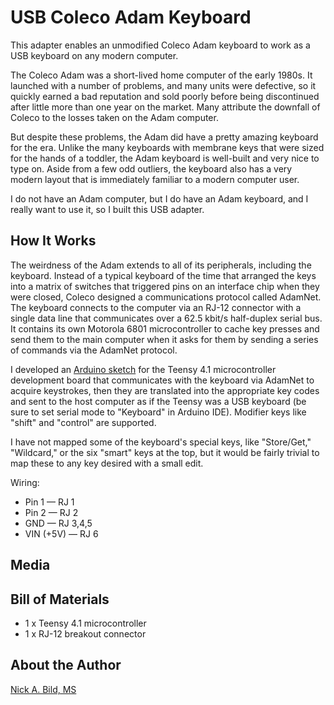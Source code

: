 # USB Coleco Adam Keyboard

This adapter enables an unmodified Coleco Adam keyboard to work as a USB keyboard on any modern computer.

The Coleco Adam was a short-lived home computer of the early 1980s.  It launched with a number of problems, and many units were defective, so it quickly earned a bad reputation and sold poorly before being discontinued after little more than one year on the market.  Many attribute the downfall of Coleco to the losses taken on the Adam computer.

But despite these problems, the Adam did have a pretty amazing keyboard for the era.  Unlike the many keyboards with membrane keys that were sized for the hands of a toddler, the Adam keyboard is well-built and very nice to type on.  Aside from a few odd outliers, the keyboard also has a very modern layout that is immediately familiar to a modern computer user.

I do not have an Adam computer, but I do have an Adam keyboard, and I really want to use it, so I built this USB adapter.

## How It Works

The weirdness of the Adam extends to all of its peripherals, including the keyboard.  Instead of a typical keyboard of the time that arranged the keys into a matrix of switches that triggered pins on an interface chip when they were closed, Coleco designed a communications protocol called AdamNet.  The keyboard connects to the computer via an RJ-12 connector with a single data line that communicates over a 62.5 kbit/s half-duplex serial bus.  It contains its own Motorola 6801 microcontroller to cache key presses and send them to the main computer when it asks for them by sending a series of commands via the AdamNet protocol.

I developed an [Arduino sketch](https://github.com/nickbild/coleco_adam_usb_keyboard/blob/main/coleco_adam_usb_kb/coleco_adam_usb_kb.ino) for the Teensy 4.1 microcontroller development board that communicates with the keyboard via AdamNet to acquire keystrokes, then they are translated into the appropriate key codes and sent to the host computer as if the Teensy was a USB keyboard (be sure to set serial mode to "Keyboard" in Arduino IDE).  Modifier keys like "shift" and "control" are supported.

I have not mapped some of the keyboard's special keys, like "Store/Get," "Wildcard," or the six "smart" keys at the top, but it would be fairly trivial to map these to any key desired with a small edit.

Wiring:

- Pin 1 — RJ 1
- Pin 2 — RJ 2
- GND — RJ 3,4,5
- VIN (+5V) — RJ 6

## Media

## Bill of Materials

- 1 x Teensy 4.1 microcontroller
- 1 x RJ-12 breakout connector

## About the Author

[Nick A. Bild, MS](https://nickbild79.firebaseapp.com/#!/)
